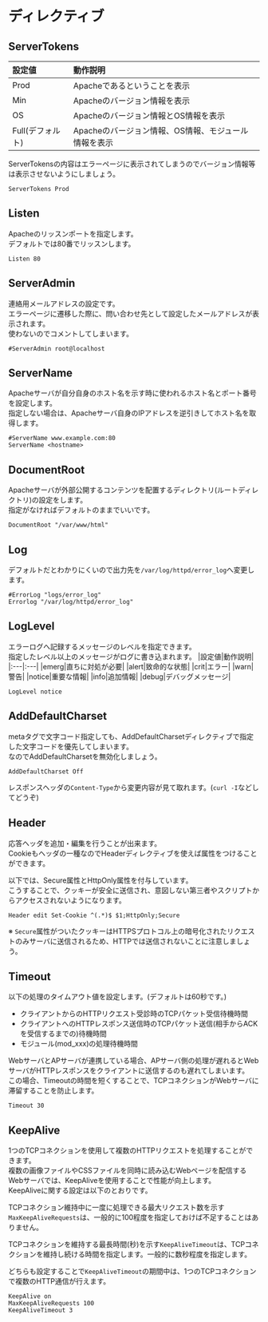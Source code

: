 # ディレクティブ
## ServerTokens
|設定値|動作説明|
|:---|:---|
|Prod|Apacheであるということを表示|
|Min|Apacheのバージョン情報を表示|
|OS|Apacheのバージョン情報とOS情報を表示|
|Full(デフォルト)|Apacheのバージョン情報、OS情報、モジュール情報を表示|

ServerTokensの内容はエラーページに表示されてしまうのでバージョン情報等は表示させないようにしましょう。
```
ServerTokens Prod
```
## Listen
Apacheのリッスンポートを指定します。  
デフォルトでは80番でリッスンします。
```
Listen 80
```
## ServerAdmin
連絡用メールアドレスの設定です。  
エラーページに遷移した際に、問い合わせ先として設定したメールアドレスが表示されます。  
使わないのでコメントしてしまいます。
```
#ServerAdmin root@localhost
```
## ServerName
Apacheサーバが自分自身のホスト名を示す時に使われるホスト名とポート番号を設定します。  
指定しない場合は、Apacheサーバ自身のIPアドレスを逆引きしてホスト名を取得します。
```
#ServerName www.example.com:80
ServerName <hostname>
```
## DocumentRoot
Apacheサーバが外部公開するコンテンツを配置するディレクトリ(ルートディレクトリ)の設定をします。  
指定がなければデフォルトのままでいいです。
```
DocumentRoot "/var/www/html"
```
## Log
デフォルトだとわかりにくいので出力先を`/var/log/httpd/error_log`へ変更します。
```
#ErrorLog "logs/error_log"
Errorlog "/var/log/httpd/error_log"
```
## LogLevel
エラーログへ記録するメッセージのレベルを指定できます。  
指定したレベル以上のメッセージがログに書き込まれます。
|設定値|動作説明|
|:---|:---|
|emerg|直ちに対処が必要|
|alert|致命的な状態|
|crit|エラー|
|warn|警告|
|notice|重要な情報|
|info|追加情報|
|debug|デバッグメッセージ|

```
LogLevel notice
```
## AddDefaultCharset
metaタグで文字コード指定しても、AddDefaultCharsetディレクティブで指定した文字コードを優先してしまいます。  
なのでAddDefaultCharsetを無効化しましょう。
```
AddDefaultCharset Off
```
レスポンスヘッダの`Content-Type`から変更内容が見て取れます。(`curl -I`などしてどうぞ)

## Header
応答ヘッダを追加・編集を行うことが出来ます。  
Cookieもヘッダの一種なのでHeaderディレクティブを使えば属性をつけることができます。  
  
以下では、Secure属性とHttpOnly属性を付与しています。  
こうすることで、クッキーが安全に送信され、意図しない第三者やスクリプトからアクセスされないようになります。
```
Header edit Set-Cookie ^(.*)$ $1;HttpOnly;Secure
```
※ `Secure`属性がついたクッキーはHTTPSプロトコル上の暗号化されたリクエストのみサーバに送信されるため、HTTPでは送信されないことに注意しましょう。

## Timeout
以下の処理のタイムアウト値を設定します。(デフォルトは60秒です。)
- クライアントからのHTTPリクエスト受診時のTCPパケット受信待機時間
- クライアントへのHTTPレスポンス送信時のTCPパケット送信(相手からACKを受信するまでの)待機時間
- モジュール(mod_xxx)の処理待機時間

WebサーバとAPサーバが連携している場合、APサーバ側の処理が遅れるとWebサーバがHTTPレスポンスをクライアントに送信するのも遅れてしまいます。  
この場合、Timeoutの時間を短くすることで、TCPコネクションがWebサーバに滞留することを防止します。
```
Timeout 30
```
## KeepAlive
1つのTCPコネクションを使用して複数のHTTPリクエストを処理することができます。  
複数の画像ファイルやCSSファイルを同時に読み込むWebページを配信するWebサーバでは、KeepAliveを使用することで性能が向上します。  
KeepAliveに関する設定は以下のとおりです。  
  
TCPコネクション維持中に一度に処理できる最大リクエスト数を示す`MaxKeepAliveRequests`は、一般的に100程度を指定しておけば不足することはありません。  
  
TCPコネクションを維持する最長時間(秒)を示す`KeepAliveTimeout`は、TCPコネクションを維持し続ける時間を指定します。一般的に数秒程度を指定します。  

どちらも設定することで`KeepAliveTimeout`の期間中は、1つのTCPコネクションで複数のHTTP通信が行えます。  
```
KeepAlive on
MaxKeepAliveRequests 100
KeepAliveTimeout 3
```
